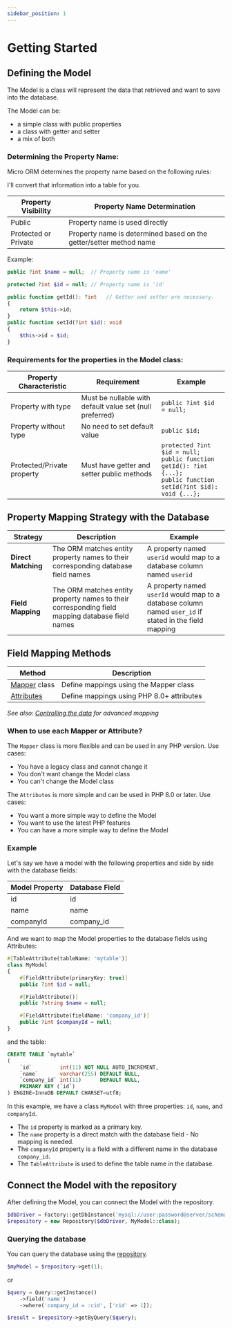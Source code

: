 ```yaml
---
sidebar_position: 1
---
```


# Getting Started

## Defining the Model

The Model is a class will represent the data that retrieved and want to save into the database.

The Model can be:

* a simple class with public properties
* a class with getter and setter
* a mix of both

### Determining the Property Name:

Micro ORM determines the property name based on the following rules:

I'll convert that information into a table for you.

| Property Visibility  | Property Name Determination                                        |
|----------------------|--------------------------------------------------------------------|
| Public               | Property name is used directly                                     |
| Protected or Private | Property name is determined based on the getter/setter method name |

Example:

```php
public ?int $name = null;  // Property name is 'name' 

protected ?int $id = null; // Property name is 'id'

public function getId(): ?int   // Getter and setter are necessary.
{
    return $this->id;
}
public function setId(?int $id): void
{
    $this->id = $id;
}
```

### Requirements for the properties in the Model class:

| Property Characteristic    | Requirement                                              | Example                                                                                                                  |
|----------------------------|----------------------------------------------------------|--------------------------------------------------------------------------------------------------------------------------|
| Property with type         | Must be nullable with default value set (null preferred) | `public ?int $id = null;`                                                                                                |
| Property without type      | No need to set default value                             | `public $id;`                                                                                                            |
| Protected/Private property | Must have getter and setter public methods               | `protected ?int $id = null;`<br>`public function getId(): ?int {...};`<br>`public function setId(?int $id): void {...};` |

## Property Mapping Strategy with the Database

| Strategy            | Description                                                                                     | Example                                                                                                 |
|---------------------|-------------------------------------------------------------------------------------------------|---------------------------------------------------------------------------------------------------------|
| **Direct Matching** | The ORM matches entity property names to their corresponding database field names               | A property named `userid` would map to a database column named `userid`                                 |
| **Field Mapping**   | The ORM matches entity property names to their corresponding field mapping database field names | A property named `userId` would map to a database column named `user_id` if stated in the field mapping |

## Field Mapping Methods

| Method                                 | Description                               |
|----------------------------------------|-------------------------------------------|
| [Mapper](using-mapper-object.md) class | Define mappings using the Mapper class    |
| [Attributes](model-attribute.md)       | Define mappings using PHP 8.0+ attributes |

_See also: [Controlling the data](controlling-the-data.md) for advanced mapping_

### When to use each Mapper or Attribute?

The `Mapper` class is more flexible and can be used in any PHP version. Use cases:

* You have a legacy class and cannot change it
* You don't want change the Model class
* You can't change the Model class

The `Attributes` is more simple and can be used in PHP 8.0 or later. Use cases:

* You want a more simple way to define the Model
* You want to use the latest PHP features
* You can have a more simple way to define the Model

### Example

Let's say we have a model with the following properties and side by side with the database fields:

| Model Property | Database Field |
|----------------|----------------|
| id             | id             |
| name           | name           |
| companyId      | company_id     |

And we want to map the Model properties to the database fields using Attributes:

```php
#[TableAttribute(tableName: 'mytable')]
class MyModel
{
    #[FieldAttribute(primaryKey: true)]
    public ?int $id = null;

    #[FieldAttribute()]
    public ?string $name = null;

    #[FieldAttribute(fieldName: 'company_id')]
    public ?int $companyId = null;
}
```

and the table:

```sql
CREATE TABLE `mytable`
(
    `id`         int(11) NOT NULL AUTO_INCREMENT,
    `name`       varchar(255) DEFAULT NULL,
    `company_id` int(11)      DEFAULT NULL,
    PRIMARY KEY (`id`)
) ENGINE=InnoDB DEFAULT CHARSET=utf8;
```

In this example, we have a class `MyModel` with three properties: `id`, `name`, and `companyId`.

* The `id` property is marked as a primary key.
* The `name` property is a direct match with the database field - No mapping is needed.
* The `companyId` property is a field with a different name in the database `company_id`.
* The `TableAttribute` is used to define the table name in the database.

## Connect the Model with the repository

After defining the Model, you can connect the Model with the repository.

```php
$dbDriver = Factory::getDbInstance('mysql://user:password@server/schema');
$repository = new Repository($dbDriver, MyModel::class);
```

### Querying the database

You can query the database using the [repository](repository.md).

```php
$myModel = $repository->get(1);
```

or

```php
$query = Query::getInstance()
    ->field('name')
    ->where('company_id = :cid', ['cid' => 1]);

$result = $repository->getByQuery($query);
```